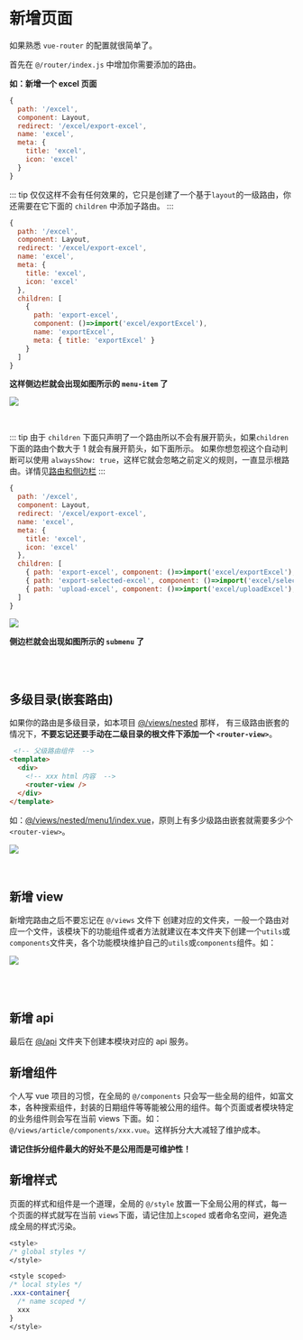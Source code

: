 # 新增页面

如果熟悉 `vue-router` 的配置就很简单了。

首先在 `@/router/index.js` 中增加你需要添加的路由。

**如：新增一个 excel 页面**

```js
{
  path: '/excel',
  component: Layout,
  redirect: '/excel/export-excel',
  name: 'excel',
  meta: {
    title: 'excel',
    icon: 'excel'
  }
}
```

::: tip
仅仅这样不会有任何效果的，它只是创建了一个基于`layout`的一级路由，你还需要在它下面的 `children` 中添加子路由。
:::

```js
{
  path: '/excel',
  component: Layout,
  redirect: '/excel/export-excel',
  name: 'excel',
  meta: {
    title: 'excel',
    icon: 'excel'
  },
  children: [
    {
      path: 'export-excel',
      component: ()=>import('excel/exportExcel'),
      name: 'exportExcel',
      meta: { title: 'exportExcel' }
    }
  ]
}
```

**这样侧边栏就会出现如图所示的 `menu-item` 了**

![](https://panjiachen.gitee.io/gitee-cdn/vue-element-admin-site/2ab6921d-f9bb-4fbb-a151-0e6027e23a6e.png)

<br/>

::: tip
由于 `children` 下面只声明了一个路由所以不会有展开箭头，如果`children`下面的路由个数大于 1 就会有展开箭头，如下面所示。
如果你想忽视这个自动判断可以使用 `alwaysShow: true`，这样它就会忽略之前定义的规则，一直显示根路由。详情见[路由和侧边栏](/zh/guide/essentials/router-and-nav.html#路由和侧边栏)
:::

```js
{
  path: '/excel',
  component: Layout,
  redirect: '/excel/export-excel',
  name: 'excel',
  meta: {
    title: 'excel',
    icon: 'excel'
  },
  children: [
    { path: 'export-excel', component: ()=>import('excel/exportExcel'), name: 'exportExcel', meta: { title: 'exportExcel' }},
    { path: 'export-selected-excel', component: ()=>import('excel/selectExcel'), name: 'selectExcel', meta: { title: 'selectExcel' }},
    { path: 'upload-excel', component: ()=>import('excel/uploadExcel'), name: 'uploadExcel', meta: { title: 'uploadExcel' }}
  ]
}
```

![](https://panjiachen.gitee.io/gitee-cdn/vue-element-admin-site/89d6a0b8-5cf7-4a19-9afd-7267ec454066.png)

**侧边栏就会出现如图所示的 `submenu` 了**

<br/>
<br/>

## 多级目录(嵌套路由)

如果你的路由是多级目录，如本项目 [@/views/nested](https://github.com/midfar/vue3-element-admin/tree/main/src/views/nested) 那样， 有三级路由嵌套的情况下，**不要忘记还要手动在二级目录的根文件下添加一个 `<router-view>`**。

```html
 <!-- 父级路由组件  -->
<template>
  <div>
    <!-- xxx html 内容  -->
    <router-view />
  </div>
</template>
```

如：[@/views/nested/menu1/index.vue](https://github.com/midfar/vue3-element-admin/blob/main/src/views/nested/menu1/index.vue)，原则上有多少级路由嵌套就需要多少个`<router-view>`。

![](https://panjiachen.gitee.io/gitee-cdn/vue-element-admin-site/9459de62-64d0-4819-9730-daf3f9889018.png)

<br/>

## 新增 view

新增完路由之后不要忘记在 `@/views` 文件下 创建对应的文件夹，一般一个路由对应一个文件，该模块下的功能组件或者方法就建议在本文件夹下创建一个`utils`或`components`文件夹，各个功能模块维护自己的`utils`或`components`组件。如：

![](https://panjiachen.gitee.io/gitee-cdn/vue-element-admin-site/8ca55a30-c22c-4143-aa8d-2a0d3e04fc33.png)

<br/>
<br/>

## 新增 api

最后在 [@/api](https://github.com/midfar/vue3-element-admin/tree/main/src/api) 文件夹下创建本模块对应的 api 服务。

## 新增组件

个人写 vue 项目的习惯，在全局的 `@/components` 只会写一些全局的组件，如富文本，各种搜索组件，封装的日期组件等等能被公用的组件。每个页面或者模块特定的业务组件则会写在当前 views 下面。如：`@/views/article/components/xxx.vue`。这样拆分大大减轻了维护成本。

**请记住拆分组件最大的好处不是公用而是可维护性！**

## 新增样式

页面的样式和组件是一个道理，全局的 `@/style` 放置一下全局公用的样式，每一个页面的样式就写在当前 `views`下面，请记住加上`scoped` 或者命名空间，避免造成全局的样式污染。

```css
<style>
/* global styles */
</style>

<style scoped>
/* local styles */
.xxx-container{
  /* name scoped */
  xxx
}
</style>
```
